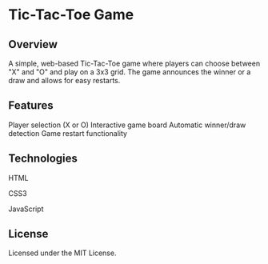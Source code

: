 # Tic-Tac-Toe Game

## Overview

A simple, web-based Tic-Tac-Toe game where players can choose between "X" and "O" and play on a 3x3 grid. The game announces the winner or a draw and allows for easy restarts.

## Features

Player selection (X or O)
Interactive game board
Automatic winner/draw detection
Game restart functionality

## Technologies

HTML

CSS3

JavaScript

## License

Licensed under the MIT License.
